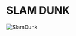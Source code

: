 # SLAM DUNK
![SlamDunk](https://areajugones.sport.es/wp-content/uploads/2021/05/imagen-2021-05-23-172853-1080x609.jpg)

